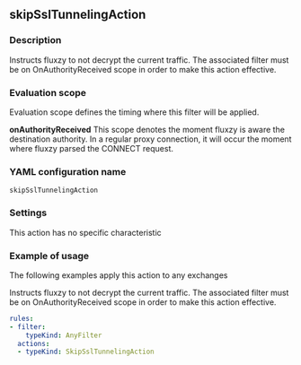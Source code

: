 ## skipSslTunnelingAction

### Description

Instructs fluxzy to not decrypt the current traffic. The associated filter  must be on OnAuthorityReceived scope in order to make this action effective. 

### Evaluation scope

Evaluation scope defines the timing where this filter will be applied. 

**onAuthorityReceived** This scope denotes the moment fluxzy is aware the destination authority. In a regular proxy connection, it will occur the moment where fluxzy parsed the CONNECT request.

### YAML configuration name

    skipSslTunnelingAction

### Settings

This action has no specific characteristic

### Example of usage

The following examples apply this action to any exchanges

Instructs fluxzy to not decrypt the current traffic. The associated filter  must be on OnAuthorityReceived scope in order to make this action effective.

```yaml
rules:
- filter:
    typeKind: AnyFilter
  actions:
  - typeKind: SkipSslTunnelingAction
```



